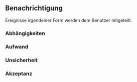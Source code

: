 ## Benachrichtigung

Ereignisse irgendeiner Form werden dem Benutzer mitgeteilt.

### Abhängigkeiten

### Aufwand

### Unsicherheit

### Akzeptanz
